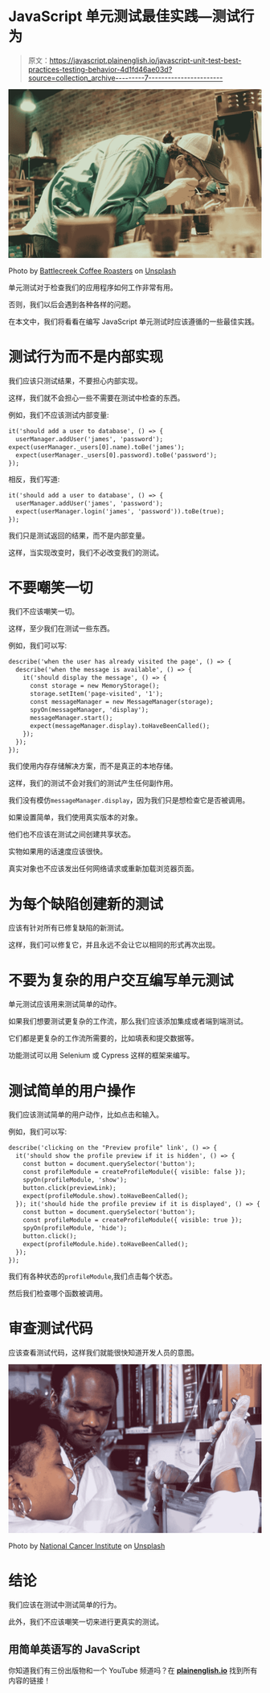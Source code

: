 # JavaScript 单元测试最佳实践—测试行为

> 原文：<https://javascript.plainenglish.io/javascript-unit-test-best-practices-testing-behavior-4d1fd46ae03d?source=collection_archive---------7----------------------->

![](img/63ffdb88c2fbedb79479e4308d3a95a8.png)

Photo by [Battlecreek Coffee Roasters](https://unsplash.com/@battlecreekcoffeeroasters?utm_source=medium&utm_medium=referral) on [Unsplash](https://unsplash.com?utm_source=medium&utm_medium=referral)

单元测试对于检查我们的应用程序如何工作非常有用。

否则，我们以后会遇到各种各样的问题。

在本文中，我们将看看在编写 JavaScript 单元测试时应该遵循的一些最佳实践。

# 测试行为而不是内部实现

我们应该只测试结果，不要担心内部实现。

这样，我们就不会担心一些不需要在测试中检查的东西。

例如，我们不应该测试内部变量:

```
it('should add a user to database', () => {
  userManager.addUser('james', 'password'); expect(userManager._users[0].name).toBe('james');
  expect(userManager._users[0].password).toBe('password');
});
```

相反，我们写道:

```
it('should add a user to database', () => {
  userManager.addUser('james', 'password');
  expect(userManager.login('james', 'password')).toBe(true);
});
```

我们只是测试返回的结果，而不是内部变量。

这样，当实现改变时，我们不必改变我们的测试。

# 不要嘲笑一切

我们不应该嘲笑一切。

这样，至少我们在测试一些东西。

例如，我们可以写:

```
describe('when the user has already visited the page', () => {
  describe('when the message is available', () => {
    it('should display the message', () => {
      const storage = new MemoryStorage(); 
      storage.setItem('page-visited', '1');
      const messageManager = new MessageManager(storage);
      spyOn(messageManager, 'display');
      messageManager.start();
      expect(messageManager.display).toHaveBeenCalled();
    });
  });
});
```

我们使用内存存储解决方案，而不是真正的本地存储。

这样，我们的测试不会对我们的测试产生任何副作用。

我们没有模仿`messageManager.display`，因为我们只是想检查它是否被调用。

如果设置简单，我们使用真实版本的对象。

他们也不应该在测试之间创建共享状态。

实物如果用的话速度应该很快。

真实对象也不应该发出任何网络请求或重新加载浏览器页面。

# 为每个缺陷创建新的测试

应该有针对所有已修复缺陷的新测试。

这样，我们可以修复它，并且永远不会让它以相同的形式再次出现。

# 不要为复杂的用户交互编写单元测试

单元测试应该用来测试简单的动作。

如果我们想要测试更复杂的工作流，那么我们应该添加集成或者端到端测试。

它们都是更复杂的工作流所需要的，比如填表和提交数据等。

功能测试可以用 Selenium 或 Cypress 这样的框架来编写。

# 测试简单的用户操作

我们应该测试简单的用户动作，比如点击和输入。

例如，我们可以写:

```
describe('clicking on the "Preview profile" link', () => {
  it('should show the profile preview if it is hidden', () => {
    const button = document.querySelector('button');
    const profileModule = createProfileModule({ visible: false });   
    spyOn(profileModule, 'show'); 
    button.click(previewLink);
    expect(profileModule.show).toHaveBeenCalled();
  }); it('should hide the profile preview if it is displayed', () => {
    const button = document.querySelector('button');
    const profileModule = createProfileModule({ visible: true });
    spyOn(profileModule, 'hide');
    button.click();
    expect(profileModule.hide).toHaveBeenCalled();
  });
});
```

我们有各种状态的`profileModule`,我们点击每个状态。

然后我们检查哪个函数被调用。

# 审查测试代码

应该查看测试代码，这样我们就能很快知道开发人员的意图。

![](img/3315cd48a65a95e7e9ada4c6521ff190.png)

Photo by [National Cancer Institute](https://unsplash.com/@nci?utm_source=medium&utm_medium=referral) on [Unsplash](https://unsplash.com?utm_source=medium&utm_medium=referral)

# 结论

我们应该在测试中测试简单的行为。

此外，我们不应该嘲笑一切来进行更真实的测试。

## **用简单英语写的 JavaScript**

你知道我们有三份出版物和一个 YouTube 频道吗？在 [**plainenglish.io**](https://plainenglish.io/) 找到所有内容的链接！